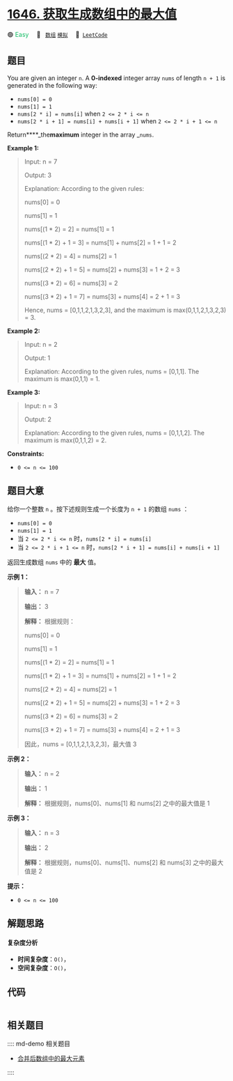 # [1646. 获取生成数组中的最大值](https://leetcode.com/problems/get-maximum-in-generated-array)

🟢 <font color=#15bd66>Easy</font>&emsp; 🔖&ensp; [`数组`](/leetcode/outline/tag/array.md) [`模拟`](/leetcode/outline/tag/simulation.md)&emsp; 🔗&ensp;[`LeetCode`](https://leetcode.com/problems/get-maximum-in-generated-array)


## 题目

You are given an integer `n`. A **0-indexed** integer array `nums` of length
`n + 1` is generated in the following way:

  * `nums[0] = 0`
  * `nums[1] = 1`
  * `nums[2 * i] = nums[i]` when `2 <= 2 * i <= n`
  * `nums[2 * i + 1] = nums[i] + nums[i + 1]` when `2 <= 2 * i + 1 <= n`

Return****_the**maximum** integer in the array _`nums`​​​.



**Example 1:**

> Input: n = 7
> 
> Output: 3
> 
> Explanation: According to the given rules:
> 
>   nums[0] = 0
> 
>   nums[1] = 1
> 
>   nums[(1 * 2) = 2] = nums[1] = 1
> 
>   nums[(1 * 2) + 1 = 3] = nums[1] + nums[2] = 1 + 1 = 2
> 
>   nums[(2 * 2) = 4] = nums[2] = 1
> 
>   nums[(2 * 2) + 1 = 5] = nums[2] + nums[3] = 1 + 2 = 3
> 
>   nums[(3 * 2) = 6] = nums[3] = 2
> 
>   nums[(3 * 2) + 1 = 7] = nums[3] + nums[4] = 2 + 1 = 3
> 
> Hence, nums = [0,1,1,2,1,3,2,3], and the maximum is max(0,1,1,2,1,3,2,3) = 3.

**Example 2:**

> Input: n = 2
> 
> Output: 1
> 
> Explanation: According to the given rules, nums = [0,1,1]. The maximum is max(0,1,1) = 1.

**Example 3:**

> Input: n = 3
> 
> Output: 2
> 
> Explanation: According to the given rules, nums = [0,1,1,2]. The maximum is max(0,1,1,2) = 2.

**Constraints:**

  * `0 <= n <= 100`


## 题目大意

给你一个整数 `n` 。按下述规则生成一个长度为 `n + 1` 的数组 `nums` ：

  * `nums[0] = 0`
  * `nums[1] = 1`
  * 当 `2 <= 2 * i <= n` 时，`nums[2 * i] = nums[i]`
  * 当 `2 <= 2 * i + 1 <= n` 时，`nums[2 * i + 1] = nums[i] + nums[i + 1]`

返回生成数组 `nums` 中的 **最大** 值。

**示例 1：**

> 
> 
> 
> 
> 
> **输入：** n = 7
> 
> **输出：** 3
> 
> **解释：** 根据规则：
> 
>   nums[0] = 0
> 
>   nums[1] = 1
> 
>   nums[(1 * 2) = 2] = nums[1] = 1
> 
>   nums[(1 * 2) + 1 = 3] = nums[1] + nums[2] = 1 + 1 = 2
> 
>   nums[(2 * 2) = 4] = nums[2] = 1
> 
>   nums[(2 * 2) + 1 = 5] = nums[2] + nums[3] = 1 + 2 = 3
> 
>   nums[(3 * 2) = 6] = nums[3] = 2
> 
>   nums[(3 * 2) + 1 = 7] = nums[3] + nums[4] = 2 + 1 = 3
> 
> 因此，nums = [0,1,1,2,1,3,2,3]，最大值 3
> 
> 

**示例 2：**

> 
> 
> 
> 
> 
> **输入：** n = 2
> 
> **输出：** 1
> 
> **解释：** 根据规则，nums[0]、nums[1] 和 nums[2] 之中的最大值是 1
> 
> 

**示例 3：**

> 
> 
> 
> 
> 
> **输入：** n = 3
> 
> **输出：** 2
> 
> **解释：** 根据规则，nums[0]、nums[1]、nums[2] 和 nums[3] 之中的最大值是 2
> 
> 

**提示：**

  * `0 <= n <= 100`


## 解题思路

#### 复杂度分析

- **时间复杂度**：`O()`，
- **空间复杂度**：`O()`，

## 代码

```javascript

```

## 相关题目

:::: md-demo 相关题目
- [合并后数组中的最大元素](https://leetcode.com/problems/largest-element-in-an-array-after-merge-operations)

::::
